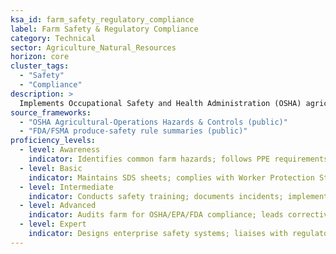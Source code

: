 ```yaml
---
ksa_id: farm_safety_regulatory_compliance
label: Farm Safety & Regulatory Compliance
category: Technical
sector: Agriculture_Natural_Resources
horizon: core
cluster_tags:
  - "Safety"
  - "Compliance"
description: >
  Implements Occupational Safety and Health Administration (OSHA) agricultural standards, Environmental Protection Agency (EPA) pesticide rules, and food-safety regulations (FSMA) to protect workers, consumers, and the environment.
source_frameworks:
  - "OSHA Agricultural-Operations Hazards & Controls (public)"
  - "FDA/FSMA produce-safety rule summaries (public)"
proficiency_levels:
  - level: Awareness
    indicator: Identifies common farm hazards; follows PPE requirements.
  - level: Basic
    indicator: Maintains SDS sheets; complies with Worker Protection Standard for pesticides.
  - level: Intermediate
    indicator: Conducts safety training; documents incidents; implements FSMA compliant harvest-handling.
  - level: Advanced
    indicator: Audits farm for OSHA/EPA/FDA compliance; leads corrective-action plans; manages third-party safety audits.
  - level: Expert
    indicator: Designs enterprise safety systems; liaises with regulators; mentors industry on best-practice compliance.
---
```

